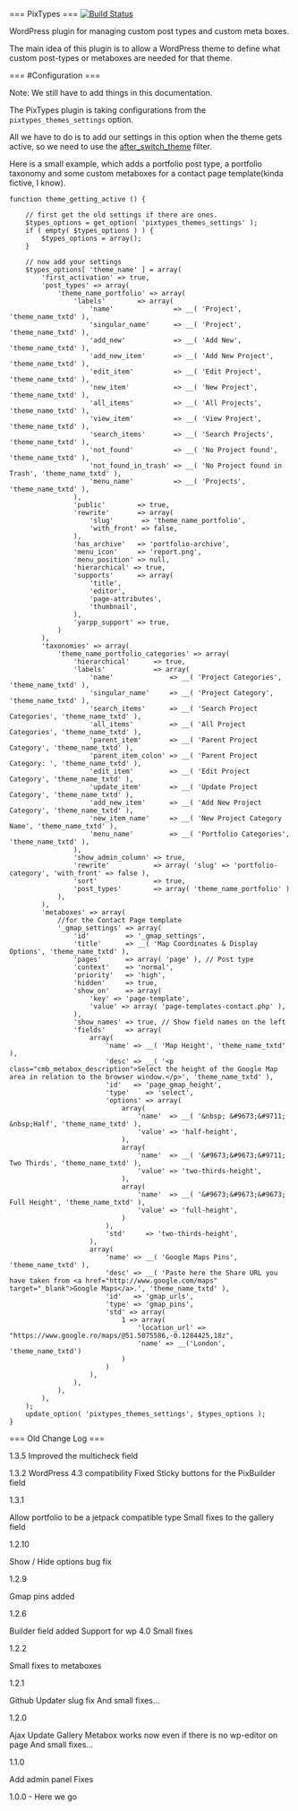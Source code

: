 === PixTypes === [![Build Status](https://travis-ci.org/pixelgrade/pixtypes.svg?branch=update)](https://travis-ci.org/pixelgrade/pixtypes)

WordPress plugin for managing custom post types and custom meta boxes.

The main idea of this plugin is to allow a WordPress theme to define what custom post-types or metaboxes are needed for that theme.

=== <a name="pixytpes_config">#Configuration</a> ===

Note: We still have to add things in this documentation.

The PixTypes plugin is taking configurations from the `pixtypes_themes_settings` option.

All we have to do is to add our settings in this option when the theme gets active, so we need to use the [after_switch_theme](http://codex.wordpress.org/Plugin_API/Action_Reference/after_switch_theme) filter.

Here is a small example, which adds a portfolio post type, a portfolio taxonomy and some custom metaboxes for a contact page template(kinda fictive, I know).

```
function theme_getting_active () {

	// first get the old settings if there are ones.
	$types_options = get_option( 'pixtypes_themes_settings' );
	if ( empty( $types_options ) ) {
		$types_options = array();
	}

	// now add your settings
	$types_options[ 'theme_name' ] = array(
		'first_activation' => true,
		'post_types' => array(
			'theme_name_portfolio' => array(
				'labels'        => array(
					'name'               => __( 'Project', 'theme_name_txtd' ),
					'singular_name'      => __( 'Project', 'theme_name_txtd' ),
					'add_new'            => __( 'Add New', 'theme_name_txtd' ),
					'add_new_item'       => __( 'Add New Project', 'theme_name_txtd' ),
					'edit_item'          => __( 'Edit Project', 'theme_name_txtd' ),
					'new_item'           => __( 'New Project', 'theme_name_txtd' ),
					'all_items'          => __( 'All Projects', 'theme_name_txtd' ),
					'view_item'          => __( 'View Project', 'theme_name_txtd' ),
					'search_items'       => __( 'Search Projects', 'theme_name_txtd' ),
					'not_found'          => __( 'No Project found', 'theme_name_txtd' ),
					'not_found_in_trash' => __( 'No Project found in Trash', 'theme_name_txtd' ),
					'menu_name'          => __( 'Projects', 'theme_name_txtd' ),
				),
				'public'        => true,
				'rewrite'       => array(
					'slug'       => 'theme_name_portfolio',
					'with_front' => false,
				),
				'has_archive'   => 'portfolio-archive',
				'menu_icon'     => 'report.png',
				'menu_position' => null,
				'hierarchical' => true,
				'supports'      => array(
					'title',
					'editor',
					'page-attributes',
					'thumbnail',
				),
				'yarpp_support' => true,
			)
		),
		'taxonomies' => array(
			'theme_name_portfolio_categories' => array(
				'hierarchical'      => true,
				'labels'            => array(
					'name'              => __( 'Project Categories', 'theme_name_txtd' ),
					'singular_name'     => __( 'Project Category', 'theme_name_txtd' ),
					'search_items'      => __( 'Search Project Categories', 'theme_name_txtd' ),
					'all_items'         => __( 'All Project Categories', 'theme_name_txtd' ),
					'parent_item'       => __( 'Parent Project Category', 'theme_name_txtd' ),
					'parent_item_colon' => __( 'Parent Project Category: ', 'theme_name_txtd' ),
					'edit_item'         => __( 'Edit Project Category', 'theme_name_txtd' ),
					'update_item'       => __( 'Update Project Category', 'theme_name_txtd' ),
					'add_new_item'      => __( 'Add New Project Category', 'theme_name_txtd' ),
					'new_item_name'     => __( 'New Project Category Name', 'theme_name_txtd' ),
					'menu_name'         => __( 'Portfolio Categories', 'theme_name_txtd' ),
				),
				'show_admin_column' => true,
				'rewrite'           => array( 'slug' => 'portfolio-category', 'with_front' => false ),
				'sort'              => true,
				'post_types'        => array( 'theme_name_portfolio' )
			),
		),
		'metaboxes' => array(
			//for the Contact Page template
			'_gmap_settings' => array(
				'id'         => '_gmap_settings',
				'title'      => __( 'Map Coordinates & Display Options', 'theme_name_txtd' ),
				'pages'      => array( 'page' ), // Post type
				'context'    => 'normal',
				'priority'   => 'high',
				'hidden'     => true,
				'show_on'    => array(
					'key' => 'page-template',
					'value' => array( 'page-templates-contact.php' ),
				),
				'show_names' => true, // Show field names on the left
				'fields'     => array(
					array(
						'name' => __( 'Map Height', 'theme_name_txtd' ),
						'desc' => __( '<p class="cmb_metabox_description">Select the height of the Google Map area in relation to the browser window.</p>', 'theme_name_txtd' ),
						'id'   => 'page_gmap_height',
						'type'    => 'select',
						'options' => array(
							array(
								'name'  => __( '&nbsp; &#9673;&#9711; &nbsp;Half', 'theme_name_txtd' ),
								'value' => 'half-height',
							),
							array(
								'name'  => __( '&#9673;&#9673;&#9711; Two Thirds', 'theme_name_txtd' ),
								'value' => 'two-thirds-height',
							),
							array(
								'name'  => __( '&#9673;&#9673;&#9673; Full Height', 'theme_name_txtd' ),
								'value' => 'full-height',
							)
						),
						'std'     => 'two-thirds-height',
					),
					array(
						'name' => __( 'Google Maps Pins', 'theme_name_txtd' ),
						'desc' => __( 'Paste here the Share URL you have taken from <a href="http://www.google.com/maps" target="_blank">Google Maps</a>.', 'theme_name_txtd' ),
						'id'   => 'gmap_urls',
						'type' => 'gmap_pins',
						'std' => array(
							1 => array(
								'location_url' => "https://www.google.ro/maps/@51.5075586,-0.1284425,18z",
								'name' => __('London', 'theme_name_txtd')
							)
						)
					),
				),
			),
		),
	);
	update_option( 'pixtypes_themes_settings', $types_options );
}
```

=== Old Change Log  ===

1.3.5
Improved the multicheck field

1.3.2
WordPress 4.3 compatibility
Fixed Sticky buttons for the PixBuilder field

1.3.1

Allow portfolio to be a jetpack compatible type
Small fixes to the gallery field

1.2.10

Show / Hide options bug fix

1.2.9

Gmap pins added

1.2.6

Builder field added
Support for wp 4.0
Small fixes

1.2.2

Small fixes to metaboxes

1.2.1

Github Updater slug fix
And small fixes...

1.2.0

Ajax Update
Gallery Metabox works now even if there is no wp-editor on page
And small fixes...

1.1.0

Add admin panel
Fixes

1.0.0 - Here we go
